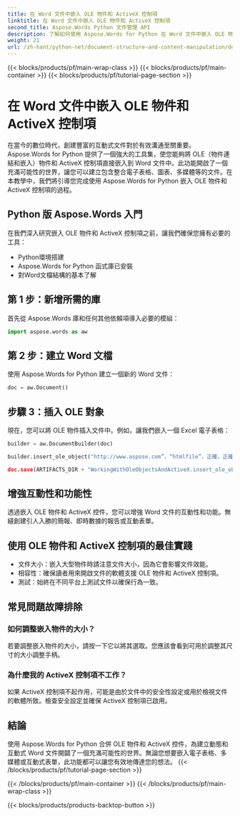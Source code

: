 ```yaml
---
title: 在 Word 文件中嵌入 OLE 物件和 ActiveX 控制項
linktitle: 在 Word 文件中嵌入 OLE 物件和 ActiveX 控制項
second_title: Aspose.Words Python 文件管理 API
description: 了解如何使用 Aspose.Words for Python 在 Word 文件中嵌入 OLE 物件和 ActiveX 控制項。無縫建立互動式動態文件。
weight: 21
url: /zh-hant/python-net/document-structure-and-content-manipulation/document-ole-objects-active-x/
---
```


{{< blocks/products/pf/main-wrap-class >}}
{{< blocks/products/pf/main-container >}}
{{< blocks/products/pf/tutorial-page-section >}}

# 在 Word 文件中嵌入 OLE 物件和 ActiveX 控制項


在當今的數位時代，創建豐富的互動式文件對於有效溝通至關重要。 Aspose.Words for Python 提供了一個強大的工具集，使您能夠將 OLE（物件連結和嵌入）物件和 ActiveX 控制項直接嵌入到 Word 文件中。此功能開啟了一個充滿可能性的世界，讓您可以建立包含整合電子表格、圖表、多媒體等的文件。在本教學中，我們將引導您完成使用 Aspose.Words for Python 嵌入 OLE 物件和 ActiveX 控制項的過程。


## Python 版 Aspose.Words 入門

在我們深入研究嵌入 OLE 物件和 ActiveX 控制項之前，讓我們確保您擁有必要的工具：

- Python環境搭建
- Aspose.Words for Python 函式庫已安裝
- 對Word文檔結構的基本了解

## 第 1 步：新增所需的庫

首先從 Aspose.Words 庫和任何其他依賴項導入必要的模組：

```python
import aspose.words as aw
```

## 第 2 步：建立 Word 文檔

使用 Aspose.Words for Python 建立一個新的 Word 文件：

```python
doc = aw.Document()
```

## 步驟 3：插入 OLE 對象

現在，您可以將 OLE 物件插入文件中。例如，讓我們嵌入一個 Excel 電子表格：

```python
builder = aw.DocumentBuilder(doc)

builder.insert_ole_object("http://www.aspose.com”，“htmlfile”，正確，正確，無）

doc.save(ARTIFACTS_DIR + "WorkingWithOleObjectsAndActiveX.insert_ole_object.docx")
```

## 增強互動性和功能性

透過嵌入 OLE 物件和 ActiveX 控件，您可以增強 Word 文件的互動性和功能。無縫創建引人入勝的簡報、即時數據的報告或互動表單。

## 使用 OLE 物件和 ActiveX 控制項的最佳實踐

- 文件大小：嵌入大型物件時請注意文件大小，因為它會影響文件效能。
- 相容性：確保讀者用來開啟文件的軟體支援 OLE 物件和 ActiveX 控制項。
- 測試：始終在不同平台上測試文件以確保行為一致。

## 常見問題故障排除

### 如何調整嵌入物件的大小？

若要調整嵌入物件的大小，請按一下它以將其選取。您應該會看到可用於調整其尺寸的大小調整手柄。

### 為什麼我的 ActiveX 控制項不工作？

如果 ActiveX 控制項不起作用，可能是由於文件中的安全性設定或用於檢視文件的軟體所致。檢查安全設定並確保 ActiveX 控制項已啟用。

## 結論

使用 Aspose.Words for Python 合併 OLE 物件和 ActiveX 控件，為建立動態和互動式 Word 文件開闢了一個充滿可能性的世界。無論您想要嵌入電子表格、多媒體或互動式表單，此功能都可以讓您有效地傳達您的想法。
{{< /blocks/products/pf/tutorial-page-section >}}

{{< /blocks/products/pf/main-container >}}
{{< /blocks/products/pf/main-wrap-class >}}

{{< blocks/products/products-backtop-button >}}
